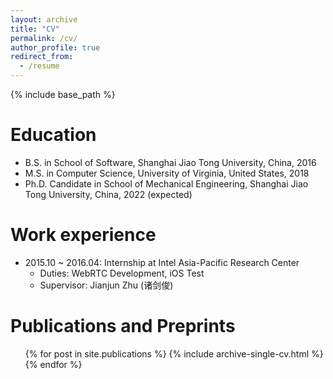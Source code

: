 ```yaml
---
layout: archive
title: "CV"
permalink: /cv/
author_profile: true
redirect_from:
  - /resume
---
```


{% include base_path %}

Education
======
* B.S. in School of Software, Shanghai Jiao Tong University, China, 2016
* M.S. in Computer Science, University of Virginia, United States, 2018
* Ph.D. Candidate in School of Mechanical Engineering, Shanghai Jiao Tong University, China, 2022 (expected)

Work experience
======
* 2015.10 ~ 2016.04: Internship at Intel Asia-Pacific Research Center
  * Duties: WebRTC Development, iOS Test
  * Supervisor: Jianjun Zhu (诸剑俊)

Publications and Preprints
======
  <ul>{% for post in site.publications %}
    {% include archive-single-cv.html %}
  {% endfor %}</ul>
